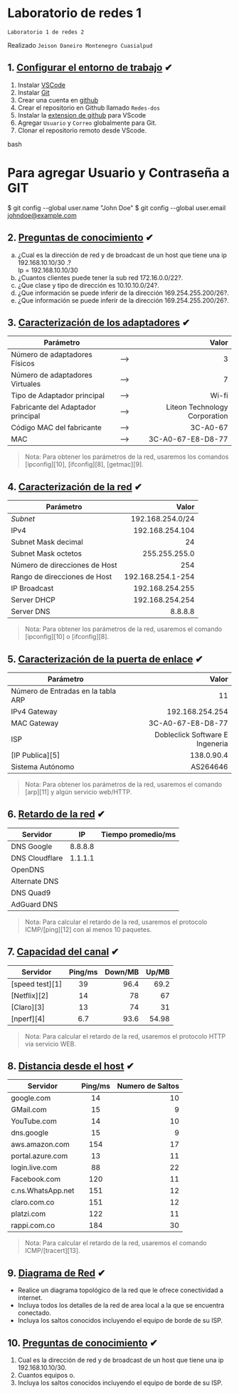 # Laboratorio de redes 1 
<p><code>Laboratorio 1 de redes 2</code></p>
<p>Realizado <code>Jeison Daneiro Montenegro Cuasialpud</code>

## 1. [Configurar el entorno de trabajo](#) ✔ 
 1. Instalar [VSCode][1_1] 
 2. Instalar [Git][1_2] 
 3. Crear una cuenta en [github][1_3] 
 4. Crear el repositorio en Github llamado <code>Redes-dos</code> 
 5. Instalar la [extension de github][1_4] para VScode 
 6. Agregar <code>Usuario</code> y <code>Correo</code> globalmente para Git. 
 7. Clonar el repositorio remoto desde VScode. 
  
 bash 
 # Para agregar Usuario y Contraseña a GIT 
 $ git config --global user.name "John Doe" 
 $ git config --global user.email johndoe@example.com 
  
  
 [1_1]:https://code.visualstudio.com/download 
 [1_2]:https://git-scm.com/download/win 
 [1_3]:https://github.com/ 
 [1_4]:https://marketplace.visualstudio.com/items?itemName=GitHub.vscode-pull-request-github 
  
  
  
 ## 2. [Preguntas de conocimiento](#) ✔ 
  
 <ol type="a"> 
 <li>¿Cual es la dirección de red y de broadcast de un host que tiene una ip 192.168.10.10/30 .?</li> 
   Ip = 192.168.10.10/30
 <li>¿Cuantos clientes puede tener la sub red 172.16.0.0/22?.</li> 
 <li>¿Que clase y tipo de dirección es 10.10.10.0/24?.</li> 
 <li>¿Que información se puede inferir de la dirección 169.254.255.200/26?.</li> 
 <li>¿Que información se puede inferir de la dirección 169.254.255.200/26?.</li> 
 </ol> 
  
 ## 3. [Caracterización de los adaptadores](#) ✔ 
 |Parámetro||Valor| 
 |--|:--:|--:| 
 |Número de adaptadores Físicos|-->|3| 
 |Número de adaptadores Virtuales|-->|7| 
 |Tipo de Adaptador principal|-->|Wi-fi| 
 |Fabricante del Adaptador principal|-->|Liteon Technology Corporation| 
 |Código MAC del fabricante|-->|3C-A0-67| 
 |MAC|-->|3C-A0-67-E8-D8-77| 
  
 >Nota: Para obtener los parámetros de la red, usaremos los comandos [ipconfig][10], [ifconfig][8], [getmac][9]. 
  
  
 ## 4. [Caracterización de la red](#) ✔ 
 |Parámetro|Valor| 
 |--|--:| 
 |_Subnet_|192.168.254.0/24| 
 |IPv4|192.168.254.104| 
 |Subnet Mask decimal|24| 
 |Subnet Mask octetos|255.255.255.0| 
 |Número de direcciones de Host|254| 
 |Rango de direcciones de Host|192.168.254.1-254| 
 |IP Broadcast|192.168.254.255| 
 |Server DHCP|192.168.254.254| 
 |Server DNS|8.8.8.8| 
  
 >Nota: Para obtener los parámetros de la red, usaremos el comando [ipconfig][10] o [ifconfig][8]. 
  
  
 ## 5. [Caracterización de la puerta de enlace](#) ✔ 
 |Parámetro|Valor| 
 |--|--:| 
 |Número de Entradas en la tabla ARP |11| 
 |IPv4 Gateway|192.168.254.254| 
 |MAC Gateway|3C-A0-67-E8-D8-77| 
 |ISP|Dobleclick Software E Ingeneria| 
 |[IP Publica][5]|138.0.90.4| 
 |Sistema Autónomo|AS264646| 
  
  
 >Nota: Para obtener los parámetros de la red, usaremos el comando [arp][11] y algún servicio web/HTTP. 
  
  
 ## 6. [Retardo de la red](#) ✔ 
 |Servidor|IP|Tiempo promedio/ms| 
 |--|--|--| 
 |DNS Google|8.8.8.8|| 
 |DNS Cloudflare|1.1.1.1|| 
 |OpenDNS||| 
 |Alternate DNS||| 
 |DNS Quad9||| 
 |AdGuard DNS||| 
  
 >Nota: Para calcular el retardo de la red, usaremos el protocolo ICMP/[ping][12] con al menos 10 paquetes. 
  
  
 ## 7. [Capacidad del canal](#) ✔ 
 |Servidor|Ping/ms|Down/MB|Up/MB| 
 |--|:--:|--:|--:| 
 |[speed test][1]|39|96.4|69.2| 
 |[Netflix][2]|14|78|67| 
 |[Claro][3]|13|74|31| 
 |[nperf][4]|6.7|93.6|54.98| 
  
 >Nota: Para calcular el retardo de la red, usaremos el protocolo HTTP via servicio WEB. 
  
  
 ## 8. [Distancia desde el host](#) ✔ 
 |Servidor|Ping/ms|Numero de Saltos| 
 |--|:--:|--:| 
 |google.com|14|10| 
 |GMail.com|15|9| 
 |YouTube.com|14|10| 
 |dns.google|15|9| 
 |aws.amazon.com|154|17| 
 |portal.azure.com|13|11| 
 |login.live.com|88|22| 
 |Facebook.com|120|11| 
 |c.ns.WhatsApp.net|151|12| 
 |claro.com.co|151|12| 
 |platzi.com|122|11| 
 |rappi.com.co|184|30| 
  
 >Nota: Para calcular el retardo de la red, usaremos el comando ICMP/[tracert][13]. 
  
 ## 9. [Diagrama de Red](#) ✔ 
 - Realice un diagrama topológico de la red que le ofrece conectividad a internet. 
 - Incluya todos los detalles de la red de area local a la que se encuentra conectado. 
 - Incluya los saltos conocidos incluyendo el equipo de borde de su ISP. 
  
 ## 10. [Preguntas de conocimiento](#) ✔ 
 1. Cual es la dirección de red y de broadcast de un host que tiene una ip 192.168.10.10/30. 
 1. Cuantos equipos o. 
 1. Incluya los saltos conocidos incluyendo el equipo de borde de su ISP.